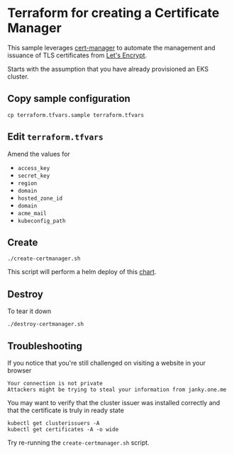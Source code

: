 # Terraform for creating a Certificate Manager

This sample leverages [cert-manager](https://github.com/jetstack/cert-manager) to automate the management and issuance of TLS certificates from [Let's Encrypt](https://letsencrypt.org).

Starts with the assumption that you have already provisioned an EKS cluster.

## Copy sample configuration

```
cp terraform.tfvars.sample terraform.tfvars
```

## Edit `terraform.tfvars`

Amend the values for

* `access_key`
* `secret_key`
* `region`
* `domain`
* `hosted_zone_id`
* `domain`
* `acme_mail`
* `kubeconfig_path`


## Create

```
./create-certmanager.sh
```

This script will perform a helm deploy of this [chart](https://hub.helm.sh/charts/jetstack/cert-manager).

## Destroy

To tear it down

```
./destroy-certmanager.sh
```

## Troubleshooting

If you notice that you're still challenged on visiting a website in your browser

```
Your connection is not private
Attackers might be trying to steal your information from janky.one.me
```

You may want to verify that the cluster issuer was installed correctly and that the certificate is truly in ready state

```
kubectl get clusterissuers -A
kubectl get certificates -A -o wide
```

Try re-running the `create-certmanager.sh` script.
